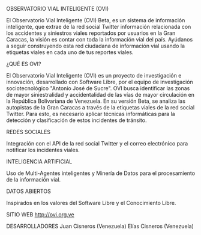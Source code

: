 OBSERVATORIO VIAL INTELIGENTE (OVI)

El Observatorio Vial Inteligente (OVI) Beta, es un sistema de información inteligente, que extrae de la red social Twitter información relacionada con los accidentes y siniestros viales reportados por usuarios en la Gran Caracas, la visión es contar con toda la información vial del país. Ayúdanos a seguir construyendo esta red ciudadana de información vial usando la etiquetas viales en cada uno de tus reportes viales.

¿QUÉ ES OVI?

El Observatorio Vial Inteligente (OVI) es un proyecto de investigación e innovación, desarrollado con Software Libre, por el equipo de investigación sociotecnológico "Antonio José de Sucre". OVI busca identificar las zonas de mayor siniestralidad y accidentalidad de las vías de mayor circulación en la República Bolivariana de Venezuela. En su versión Beta, se analiza las autopistas de la Gran Caracas a través de la etiquetas viales de la red social Twitter. Para esto, es necesario aplicar técnicas informáticas para la detección y clasificación de estos incidentes de tránsito.	

REDES SOCIALES

Integración con el API de la red social Twitter y el correo electrónico para notificar los incidentes viales.

INTELIGENCIA ARTIFICIAL

Uso de Multi-Agentes inteligentes y Minería de Datos para el procesamiento de la información vial.

DATOS ABIERTOS

Inspirados en los valores del Software Libre y el Conocimiento Libre.

SITIO WEB
http://ovi.org.ve

DESARROLLADORES
Juan Cisneros (Venezuela)
Elías Cisneros (Venezuela)